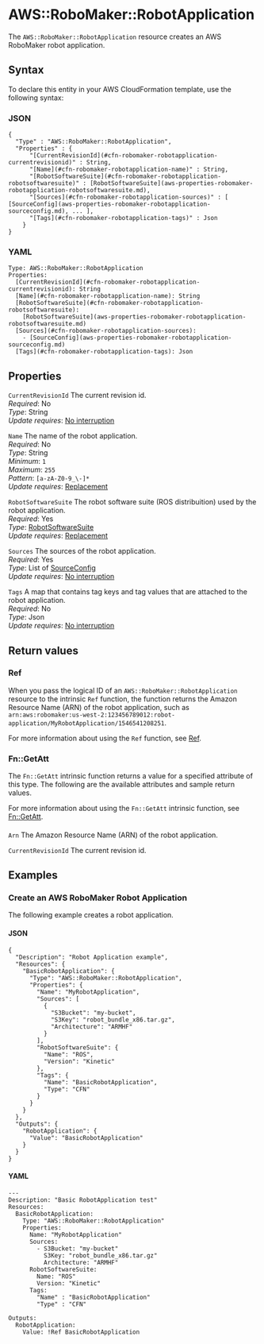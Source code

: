 # AWS::RoboMaker::RobotApplication<a name="aws-resource-robomaker-robotapplication"></a>

The `AWS::RoboMaker::RobotApplication` resource creates an AWS RoboMaker robot application\.

## Syntax<a name="aws-resource-robomaker-robotapplication-syntax"></a>

To declare this entity in your AWS CloudFormation template, use the following syntax:

### JSON<a name="aws-resource-robomaker-robotapplication-syntax.json"></a>

```
{
  "Type" : "AWS::RoboMaker::RobotApplication",
  "Properties" : {
      "[CurrentRevisionId](#cfn-robomaker-robotapplication-currentrevisionid)" : String,
      "[Name](#cfn-robomaker-robotapplication-name)" : String,
      "[RobotSoftwareSuite](#cfn-robomaker-robotapplication-robotsoftwaresuite)" : [RobotSoftwareSuite](aws-properties-robomaker-robotapplication-robotsoftwaresuite.md),
      "[Sources](#cfn-robomaker-robotapplication-sources)" : [ [SourceConfig](aws-properties-robomaker-robotapplication-sourceconfig.md), ... ],
      "[Tags](#cfn-robomaker-robotapplication-tags)" : Json
    }
}
```

### YAML<a name="aws-resource-robomaker-robotapplication-syntax.yaml"></a>

```
Type: AWS::RoboMaker::RobotApplication
Properties: 
  [CurrentRevisionId](#cfn-robomaker-robotapplication-currentrevisionid): String
  [Name](#cfn-robomaker-robotapplication-name): String
  [RobotSoftwareSuite](#cfn-robomaker-robotapplication-robotsoftwaresuite): 
    [RobotSoftwareSuite](aws-properties-robomaker-robotapplication-robotsoftwaresuite.md)
  [Sources](#cfn-robomaker-robotapplication-sources): 
    - [SourceConfig](aws-properties-robomaker-robotapplication-sourceconfig.md)
  [Tags](#cfn-robomaker-robotapplication-tags): Json
```

## Properties<a name="aws-resource-robomaker-robotapplication-properties"></a>

`CurrentRevisionId`  <a name="cfn-robomaker-robotapplication-currentrevisionid"></a>
The current revision id\.  
*Required*: No  
*Type*: String  
*Update requires*: [No interruption](https://docs.aws.amazon.com/AWSCloudFormation/latest/UserGuide/using-cfn-updating-stacks-update-behaviors.html#update-no-interrupt)

`Name`  <a name="cfn-robomaker-robotapplication-name"></a>
The name of the robot application\.  
*Required*: No  
*Type*: String  
*Minimum*: `1`  
*Maximum*: `255`  
*Pattern*: `[a-zA-Z0-9_\-]*`  
*Update requires*: [Replacement](https://docs.aws.amazon.com/AWSCloudFormation/latest/UserGuide/using-cfn-updating-stacks-update-behaviors.html#update-replacement)

`RobotSoftwareSuite`  <a name="cfn-robomaker-robotapplication-robotsoftwaresuite"></a>
The robot software suite \(ROS distribuition\) used by the robot application\.  
*Required*: Yes  
*Type*: [RobotSoftwareSuite](aws-properties-robomaker-robotapplication-robotsoftwaresuite.md)  
*Update requires*: [Replacement](https://docs.aws.amazon.com/AWSCloudFormation/latest/UserGuide/using-cfn-updating-stacks-update-behaviors.html#update-replacement)

`Sources`  <a name="cfn-robomaker-robotapplication-sources"></a>
The sources of the robot application\.  
*Required*: Yes  
*Type*: List of [SourceConfig](aws-properties-robomaker-robotapplication-sourceconfig.md)  
*Update requires*: [No interruption](https://docs.aws.amazon.com/AWSCloudFormation/latest/UserGuide/using-cfn-updating-stacks-update-behaviors.html#update-no-interrupt)

`Tags`  <a name="cfn-robomaker-robotapplication-tags"></a>
A map that contains tag keys and tag values that are attached to the robot application\.  
*Required*: No  
*Type*: Json  
*Update requires*: [No interruption](https://docs.aws.amazon.com/AWSCloudFormation/latest/UserGuide/using-cfn-updating-stacks-update-behaviors.html#update-no-interrupt)

## Return values<a name="aws-resource-robomaker-robotapplication-return-values"></a>

### Ref<a name="aws-resource-robomaker-robotapplication-return-values-ref"></a>

When you pass the logical ID of an `AWS::RoboMaker::RobotApplication` resource to the intrinsic `Ref` function, the function returns the Amazon Resource Name \(ARN\) of the robot application, such as `arn:aws:robomaker:us-west-2:123456789012:robot-application/MyRobotApplication/1546541208251`\. 

For more information about using the `Ref` function, see [Ref](https://docs.aws.amazon.com/AWSCloudFormation/latest/UserGuide/intrinsic-function-reference-ref.html)\.

### Fn::GetAtt<a name="aws-resource-robomaker-robotapplication-return-values-fn--getatt"></a>

The `Fn::GetAtt` intrinsic function returns a value for a specified attribute of this type\. The following are the available attributes and sample return values\.

For more information about using the `Fn::GetAtt` intrinsic function, see [Fn::GetAtt](https://docs.aws.amazon.com/AWSCloudFormation/latest/UserGuide/intrinsic-function-reference-getatt.html)\.

#### <a name="aws-resource-robomaker-robotapplication-return-values-fn--getatt-fn--getatt"></a>

`Arn`  <a name="Arn-fn::getatt"></a>
The Amazon Resource Name \(ARN\) of the robot application\.

`CurrentRevisionId`  <a name="CurrentRevisionId-fn::getatt"></a>
The current revision id\.

## Examples<a name="aws-resource-robomaker-robotapplication--examples"></a>

### Create an AWS RoboMaker Robot Application<a name="aws-resource-robomaker-robotapplication--examples--Create_an_AWS_RoboMaker_Robot_Application"></a>

The following example creates a robot application\.

#### JSON<a name="aws-resource-robomaker-robotapplication--examples--Create_an_AWS_RoboMaker_Robot_Application--json"></a>

```
{
  "Description": "Robot Application example",
  "Resources": {
    "BasicRobotApplication": {
      "Type": "AWS::RoboMaker::RobotApplication",
      "Properties": {
        "Name": "MyRobotApplication",
        "Sources": [
          {
            "S3Bucket": "my-bucket",
            "S3Key": "robot_bundle_x86.tar.gz",
            "Architecture": "ARMHF"
          }
        ],
        "RobotSoftwareSuite": {
          "Name": "ROS",
          "Version": "Kinetic"
        },
        "Tags": {
          "Name": "BasicRobotApplication",
          "Type": "CFN"
        }
      }
    }
  },
  "Outputs": {
    "RobotApplication": {
      "Value": "BasicRobotApplication"
    }
  }
}
```

#### YAML<a name="aws-resource-robomaker-robotapplication--examples--Create_an_AWS_RoboMaker_Robot_Application--yaml"></a>

```
---
Description: "Basic RobotApplication test"
Resources:
  BasicRobotApplication:
    Type: "AWS::RoboMaker::RobotApplication"
    Properties:
      Name: "MyRobotApplication"
      Sources:
        - S3Bucket: "my-bucket"
          S3Key: "robot_bundle_x86.tar.gz"
          Architecture: "ARMHF"
      RobotSoftwareSuite:
        Name: "ROS"
        Version: "Kinetic"
      Tags:
        "Name" : "BasicRobotApplication"
        "Type" : "CFN"

Outputs:
  RobotApplication:
    Value: !Ref BasicRobotApplication
```